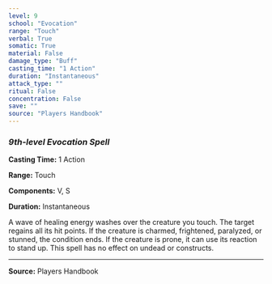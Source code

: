```yaml
---
level: 9
school: "Evocation"
range: "Touch"
verbal: True
somatic: True
material: False
damage_type: "Buff"
casting_time: "1 Action"
duration: "Instantaneous"
attack_type: ""
ritual: False
concentration: False
save: ""
source: "Players Handbook"
---
```


### *9th-level Evocation Spell*

**Casting Time:** 1 Action

**Range:** Touch

**Components:** V, S

**Duration:** Instantaneous

A wave of healing energy washes over the creature you touch. The target regains all its hit points. If the creature is charmed, frightened, paralyzed, or stunned, the condition ends. If the creature is prone, it can use its reaction to stand up. This spell has no effect on undead or constructs.

---
**Source:** Players Handbook
